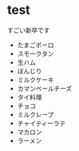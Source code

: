 # test
すごい新卒です
- たまごボーロ
- スモークタン
- 生ハム　
- ぼんじり
- ミルクケーキ
- カマンベールチーズ
- タイ料理
- チョコ
- ミルクレープ
- チャイティーラテ
- マカロン
- ラーメン
